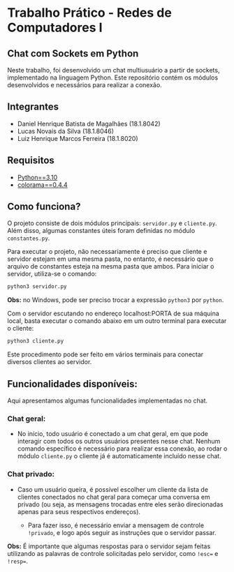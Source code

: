# Trabalho Prático - Redes de Computadores I

## Chat com Sockets em Python

Neste trabalho, foi desenvolvido um chat multiusuário a partir de sockets, implementado na linguagem Python.
Este repositório contém os módulos desenvolvidos e necessários para realizar a conexão.

## Integrantes

- Daniel Henrique Batista de Magalhães (18.1.8042)
- Lucas Novais da Silva (18.1.8046)
- Luiz Henrique Marcos Ferreira (18.1.8020)

## Requisitos

- [Python==3.10](https://www.python.org/downloads/)
- [colorama==0.4.4](https://pypi.org/project/colorama/)

## Como funciona?

O projeto consiste de dois módulos principais: `servidor.py` e `cliente.py`. Além disso, 
algumas constantes úteis foram definidas no módulo `constantes.py`.

Para executar o projeto, não necessariamente é preciso que cliente e servidor estejam em uma mesma pasta,
no entanto, é necessário que o arquivo de constantes esteja na mesma pasta que ambos. 
Para iniciar o servidor, utiliza-se o comando:

```bash
python3 servidor.py
```

**Obs:** no Windows, pode ser preciso trocar a expressão `python3` por `python`.

Com o servidor escutando no endereço localhost:PORTA de sua máquina local, basta executar o comando abaixo
em um outro terminal para executar o cliente:

```bash
python3 cliente.py
```

Este procedimento pode ser feito em vários terminais para conectar diversos clientes ao
servidor.

## Funcionalidades disponíveis:

Aqui apresentamos algumas funcionalidades implementadas no chat.

### Chat geral:

- No início, todo usuário é conectado a um chat geral, em que pode interagir com todos os outros
usuários presentes nesse chat. Nenhum comando específico é necessário para realizar essa
conexão, ao rodar o módulo `cliente.py` o cliente já é automaticamente incluído nesse chat.

### Chat privado:

- Caso um usuário queira, é possível escolher um cliente da lista de clientes conectados
 no chat geral para começar uma conversa em privado (ou seja, as mensagens trocadas
 entre eles serão direcionadas apenas para seus respectivos endereços).

    - Para fazer isso, é necessário enviar a mensagem de controle `!privado`, e logo após
    seguir as instruções que o servidor passar.
    
**Obs:** É importante que algumas respostas para o servidor sejam feitas utilizando as palavras de controle solicitadas pelo servidor, como `!esc=` e `!resp=`. 
